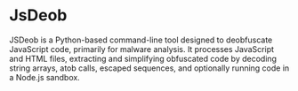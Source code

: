 # JsDeob
  JSDeob is a Python-based command-line tool designed to deobfuscate JavaScript code, primarily for malware analysis. It processes JavaScript and HTML files, extracting and simplifying obfuscated code by decoding string arrays, atob calls, escaped sequences, and optionally running code in a Node.js sandbox. 
